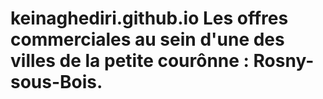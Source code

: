 # keinaghediri.github.io Les offres commerciales au sein d'une des villes de la petite courônne : Rosny-sous-Bois. 
